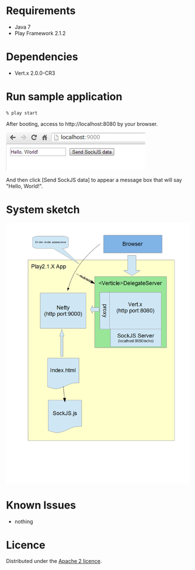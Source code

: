 Requirements
=========

* Java 7
* Play Framework 2.1.2

Dependencies
=========

* Vert.x 2.0.0-CR3


Run sample application 
============

    % play start
    
After booting, access to http://localhost:8080 by your browser.

![Alt](/docs/browser.png)

And then click [Send SockJS data] to appear a message box that will say "Hello, World!".

System sketch
==============
![Alt](/docs/sketch.png)

Known Issues
=============
* nothing

Licence
========
Distributed under the [Apache 2 licence](http://www.apache.org/licenses/LICENSE-2.0.html).
